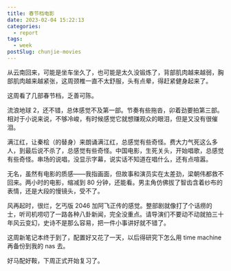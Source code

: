 ```yaml
---
title: 春节档电影
date: 2023-02-04 15:22:13
categories:
  - report
tags:
  - week
postSlug: chunjie-movies
---
```


从云南回来，可能是坐车坐久了，也可能是太久没锻炼了，背部肌肉越来越弱，胸部肌肉越来越紧张，这周颈椎一直不太舒服，头有点晕，得赶紧健身起来了。

这周看了几部春节档，乏善可陈。

流浪地球 2，还不错，总体感觉不及第一部。节奏有些拖沓，卯着劲要拍第三部。相对于小说来说，不够冷峻，有时候感觉它就想赚观众的眼泪，但是又没有很催泪。

满江红，让秦桧（的替身）来朗诵满江红，总感觉有些奇怪。费大力气死这么多人，到最后说不杀了，总感觉有些奇怪。中国电影，生死关头，开始唱歌，总感觉有些奇怪。串场的说唱，没显示字幕，说实话不知道在唱什么，还有点喧嚣。

无名，虽然有电影的质感——我指画面，但故事和演员实在太差劲，梁朝伟都救不回来。两小时的电影，缩减到 80 分钟，还能看。男主角仿佛拔了智齿含着纱布的表情，还是大段的慢镜头，受不了。

风再起时，很烂，乞丐版 2046 加阿飞正传的感觉。整部剧就像打了个话痨的士，听司机唠叨了一路各种八卦新闻，完全没重点。请导演们不要动不动就拍三十年风云变幻，史诗不是那么容易，把一件小事讲好就不错了。

这周新笔记本终于到了，配置好又花了一天，以后得研究下怎么用 time machine 再备份到我的 nas 去。

好马配好鞍，下周正式开始复习了。
